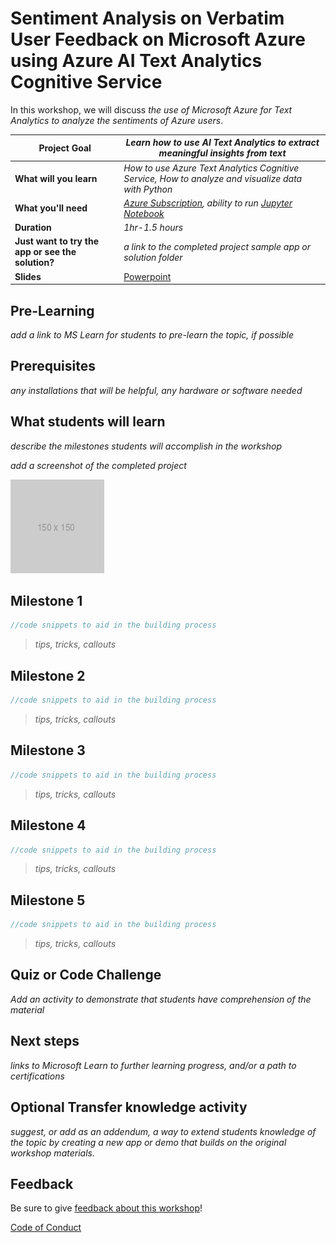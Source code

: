 # Sentiment Analysis on Verbatim User Feedback on Microsoft Azure using Azure AI Text Analytics Cognitive Service

In this workshop, we will discuss *the use of Microsoft Azure for Text Analytics to analyze the sentiments of Azure users*.

| **Project Goal**              | *Learn how to use AI Text Analytics to extract meaningful insights from text*                                    |
| ----------------------------- | --------------------------------------------------------------------- |
| **What will you learn**       | *How to use Azure Text Analytics Cognitive Service, How to analyze and visualize data with Python*                                        |
| **What you'll need**          | *[Azure Subscription](https://azure-for-academics.github.io/getting-azure), ability to run [Jupyter Notebook](https://soshnikov.com/education/how-to-execute-notebooks-from-github/)* |
| **Duration**                  | *1hr-1.5 hours*                                                                |
| **Just want to try the app or see the solution?** | *a link to the completed project sample app or solution folder*                          |
| **Slides** | [Powerpoint](slides.pptx)                          |

## Pre-Learning

*add a link to MS Learn for students to pre-learn the topic, if possible*

## Prerequisites

*any installations that will be helpful, any hardware or software needed*

## What students will learn

*describe the milestones students will accomplish in the workshop*

*add a screenshot of the completed project*

![image of completed project](images/placeholder.png)

## Milestone 1

```javascript
//code snippets to aid in the building process
```

> *tips, tricks, callouts*

## Milestone 2

```javascript
//code snippets to aid in the building process
```

> *tips, tricks, callouts*

## Milestone 3

```javascript
//code snippets to aid in the building process
```

> *tips, tricks, callouts*

## Milestone 4

```javascript
//code snippets to aid in the building process
```

> *tips, tricks, callouts*

## Milestone 5

```javascript
//code snippets to aid in the building process
```

> *tips, tricks, callouts*

## Quiz or Code Challenge

*Add an activity to demonstrate that students have comprehension of the material*

## Next steps

*links to Microsoft Learn to further learning progress, and/or a path to certifications*

## Optional Transfer knowledge activity

*suggest, or add as an addendum, a way to extend students knowledge of the topic by creating a new app or demo that builds on the original workshop materials.*

## Feedback

Be sure to give [feedback about this workshop](https://forms.office.com/r/MdhJWMZthR)!

[Code of Conduct](CODE_OF_CONDUCT.md)

